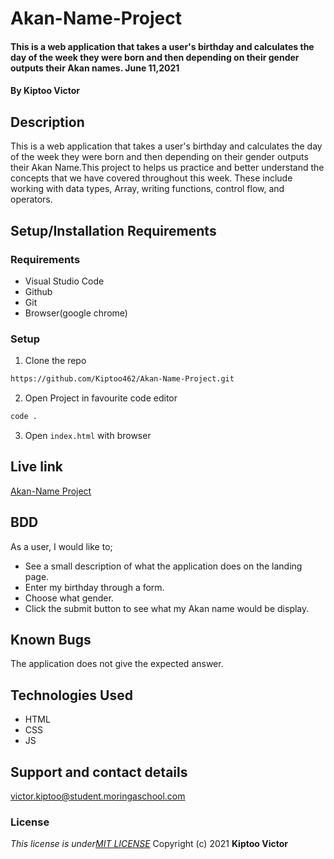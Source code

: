 # Akan-Name-Project
####  This is a web application that takes a user's birthday and calculates the day of the week they were born and then depending on their gender outputs their Akan names.  June 11,2021
#### By **Kiptoo Victor**
## Description
This is a web application that takes a user's birthday and calculates the day of the week they were born and then depending on their gender outputs their Akan Name.This project to helps us practice and better understand the concepts that we have covered throughout this week. These include working with data types, Array, writing functions, control flow, and operators.
## Setup/Installation Requirements
### Requirements
* Visual Studio Code
* Github
* Git
* Browser(google chrome)

### Setup
1. Clone the repo

```sh 
https://github.com/Kiptoo462/Akan-Name-Project.git
  ```
2. Open Project in favourite code editor

  ```sh
  code .
  ```

3. Open `index.html` with browser
## Live link
   [Akan-Name Project](https://github.com/Kiptoo462/Akan-Name-Project)
## BDD
  As a user, I would like to;
+ See a  small description of what the application does on the landing page. 
+ Enter my birthday through a form.
+ Choose what gender.
+ Click the submit button to see what my Akan name would be display.

## Known Bugs
The application does not give the expected answer.
## Technologies Used
  *  HTML
  *  CSS
  *  JS

## Support and contact details
victor.kiptoo@student.moringaschool.com
### License
*This license is under[MIT LICENSE](LICENSE.md)*
Copyright (c) 2021 **Kiptoo Victor**